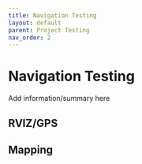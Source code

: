 ```yaml
---
title: Navigation Testing
layout: default
parent: Project Testing
nav_order: 2
---
```


# Navigation Testing
  Add information/summary here

## RVIZ/GPS

## Mapping 
